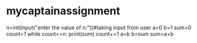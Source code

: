 # mycaptainassignment
n=int(input("enter the value of n:"))#taking input from user
a=0
b=1
sum=0
count=1
while count<=n:
	print(sum)
    count+=1
    a=b
    b=sum
    sum=a+b
